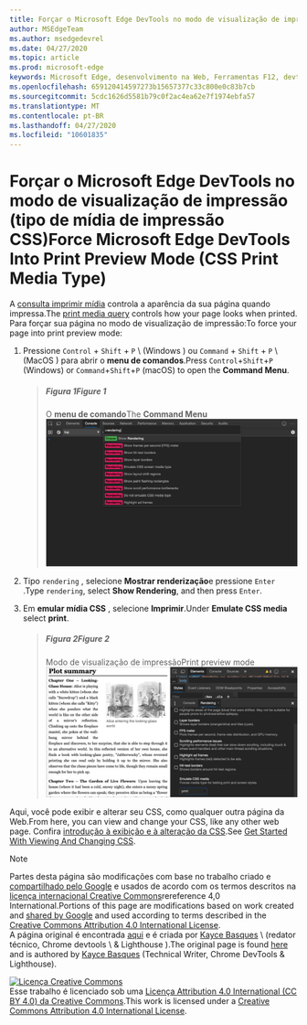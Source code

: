 ```yaml
---
title: Forçar o Microsoft Edge DevTools no modo de visualização de impressão (tipo de mídia de impressão CSS)
author: MSEdgeTeam
ms.author: msedgedevrel
ms.date: 04/27/2020
ms.topic: article
ms.prod: microsoft-edge
keywords: Microsoft Edge, desenvolvimento na Web, Ferramentas F12, devtools
ms.openlocfilehash: 659120414597273b15657377c33c800e0c83b7cb
ms.sourcegitcommit: 5cdc1626d5581b79c0f2ac4ea62e7f1974ebfa57
ms.translationtype: MT
ms.contentlocale: pt-BR
ms.lasthandoff: 04/27/2020
ms.locfileid: "10601835"
---
```

<!-- Copyright Kayce Basques 

   Licensed under the Apache License, Version 2.0 (the "License");
   you may not use this file except in compliance with the License.
   You may obtain a copy of the License at

       https://www.apache.org/licenses/LICENSE-2.0

   Unless required by applicable law or agreed to in writing, software
   distributed under the License is distributed on an "AS IS" BASIS,
   WITHOUT WARRANTIES OR CONDITIONS OF ANY KIND, either express or implied.
   See the License for the specific language governing permissions and
   limitations under the License.  -->





# <span data-ttu-id="9dd9f-103">Forçar o Microsoft Edge DevTools no modo de visualização de impressão (tipo de mídia de impressão CSS)</span><span class="sxs-lookup"><span data-stu-id="9dd9f-103">Force Microsoft Edge DevTools Into Print Preview Mode (CSS Print Media Type)</span></span>   



<span data-ttu-id="9dd9f-104">A [consulta imprimir mídia][MDNUsingMediaQueries] controla a aparência da sua página quando impressa.</span><span class="sxs-lookup"><span data-stu-id="9dd9f-104">The [print media query][MDNUsingMediaQueries] controls how your page looks when printed.</span></span>  <span data-ttu-id="9dd9f-105">Para forçar sua página no modo de visualização de impressão:</span><span class="sxs-lookup"><span data-stu-id="9dd9f-105">To force your page into print preview mode:</span></span>  

1.  <span data-ttu-id="9dd9f-106">Pressione `Control` + `Shift` + `P` \ (Windows \) ou `Command` + `Shift` + `P` \ (MacOS \) para abrir o **menu de comandos**.</span><span class="sxs-lookup"><span data-stu-id="9dd9f-106">Press `Control`+`Shift`+`P` \(Windows\) or `Command`+`Shift`+`P` \(macOS\) to open the **Command Menu**.</span></span>  
    
    > ##### <span data-ttu-id="9dd9f-107">Figura 1</span><span class="sxs-lookup"><span data-stu-id="9dd9f-107">Figure 1</span></span>  
    > <span data-ttu-id="9dd9f-108">O **menu de comando**</span><span class="sxs-lookup"><span data-stu-id="9dd9f-108">The **Command Menu**</span></span>  
    > ![O menu de comando][ImageCommandMenu]  
    
1.  <span data-ttu-id="9dd9f-110">Tipo `rendering` , selecione **Mostrar renderização**e pressione `Enter` .</span><span class="sxs-lookup"><span data-stu-id="9dd9f-110">Type `rendering`, select **Show Rendering**, and then press `Enter`.</span></span>  
1.  <span data-ttu-id="9dd9f-111">Em **emular mídia CSS** , selecione **Imprimir**.</span><span class="sxs-lookup"><span data-stu-id="9dd9f-111">Under **Emulate CSS media** select **print**.</span></span>  
    
    > ##### <span data-ttu-id="9dd9f-112">Figura 2</span><span class="sxs-lookup"><span data-stu-id="9dd9f-112">Figure 2</span></span>  
    > <span data-ttu-id="9dd9f-113">Modo de visualização de impressão</span><span class="sxs-lookup"><span data-stu-id="9dd9f-113">Print preview mode</span></span>  
    > ![Modo de visualização de impressão][ImagePrintMode]  
    
<span data-ttu-id="9dd9f-115">Aqui, você pode exibir e alterar seu CSS, como qualquer outra página da Web.</span><span class="sxs-lookup"><span data-stu-id="9dd9f-115">From here, you can view and change your CSS, like any other web page.</span></span>  <span data-ttu-id="9dd9f-116">Confira [introdução à exibição e à alteração da CSS][DevToolsCSSGetStarted].</span><span class="sxs-lookup"><span data-stu-id="9dd9f-116">See [Get Started With Viewing And Changing CSS][DevToolsCSSGetStarted].</span></span>  

 



<!-- image links -->  

[ImageCommandMenu]: /microsoft-edge/devtools-guide-chromium/media/css-console-command-menu-rendering.msft.png "Figura 1: menu de comando"  
[ImagePrintMode]: /microsoft-edge/devtools-guide-chromium/media/css-elements-styles-qs-rendering-emulate-css-media-print.msft.png "Figura 2: modo de visualização de impressão"  

<!-- links -->  

[MicrosoftEdgeDevTools]: /microsoft-edge/devtools-guide-chromium "Ferramentas de desenvolvedor do Microsoft Edge (Chromium)"  
[DevToolsCSSGetStarted]: /microsoft-edge/devtools-guide-chromium/css/index "Introdução à exibição e alteração de CSS"  

[MDNUsingMediaQueries]: https://developer.mozilla.org/docs/Web/CSS/Media_Queries/Using_media_queries "Usando consultas de mídia | MDN"  

> [!NOTE]
> <span data-ttu-id="9dd9f-122">Partes desta página são modificações com base no trabalho criado e [compartilhado pelo Google][GoogleSitePolicies] e usados de acordo com os termos descritos na [licença internacional Creative Commons][CCA4IL]rereference 4,0 International.</span><span class="sxs-lookup"><span data-stu-id="9dd9f-122">Portions of this page are modifications based on work created and [shared by Google][GoogleSitePolicies] and used according to terms described in the [Creative Commons Attribution 4.0 International License][CCA4IL].</span></span>  
> <span data-ttu-id="9dd9f-123">A página original é encontrada [aqui](https://developers.google.com/web/tools/chrome-devtools/css/print-preview) e é criada por [Kayce Basques][KayceBasques] \ (redator técnico, Chrome devtools \ & Lighthouse \).</span><span class="sxs-lookup"><span data-stu-id="9dd9f-123">The original page is found [here](https://developers.google.com/web/tools/chrome-devtools/css/print-preview) and is authored by [Kayce Basques][KayceBasques] \(Technical Writer, Chrome DevTools \& Lighthouse\).</span></span>  

[![Licença Creative Commons][CCby4Image]][CCA4IL]  
<span data-ttu-id="9dd9f-125">Esse trabalho é licenciado sob uma [Licença Attribution 4.0 International (CC BY 4.0) da Creative Commons][CCA4IL].</span><span class="sxs-lookup"><span data-stu-id="9dd9f-125">This work is licensed under a [Creative Commons Attribution 4.0 International License][CCA4IL].</span></span>  

[CCA4IL]: https://creativecommons.org/licenses/by/4.0  
[CCby4Image]: https://i.creativecommons.org/l/by/4.0/88x31.png  
[GoogleSitePolicies]: https://developers.google.com/terms/site-policies  
[KayceBasques]: https://developers.google.com/web/resources/contributors/kaycebasques  
